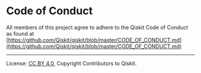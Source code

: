 # Code of Conduct
All members of this project agree to adhere to the Qiskit Code of Conduct as found
at [https://github.com/Qiskit/qiskit/blob/master/CODE_OF_CONDUCT.md](https://github.com/Qiskit/qiskit/blob/master/CODE_OF_CONDUCT.md)

----

License: [CC BY 4.0](https://creativecommons.org/licenses/by/4.0/),
Copyright Contributors to Qiskit.
